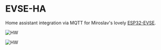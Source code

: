 # EVSE-HA

Home assistant integration via MQTT for Miroslav's lovely [ESP32-EVSE](https://github.com/dzurikmiroslav/esp32-evse).

![HW](https://github.com/taHC81/EVSE-HA/blob/main/EVSE-HA-conn.png?raw=true)

![HW](https://github.com/taHC81/EVSE-HA/blob/main/EVSE-HA-chg.png?raw=true)

